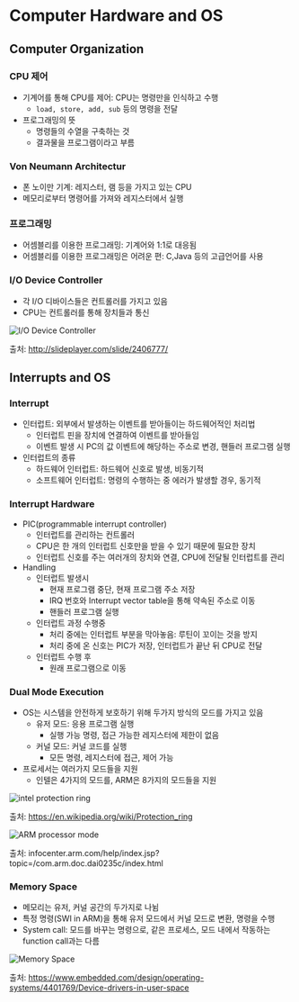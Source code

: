 # Computer Hardware and OS
## Computer Organization
### CPU 제어
- 기계어를 통해 CPU를 제어: CPU는 명령만을 인식하고 수행
	- `load, store, add, sub` 등의 명령을 전달
- 프로그래밍의 뜻
	- 명령들의 수열을 구축하는 것
	- 결과물을 프로그램이라고 부름

### Von Neumann Architectur
- 폰 노이만 기계: 레지스터, 램 등을 가지고 있는 CPU
- 메모리로부터 명령어를 가져와 레지스터에서 실행

### 프로그래밍
- 어셈블리를 이용한 프로그래밍: 기계어와 1:1로 대응됨
- 어셈블리를 이용한 프로그래밍은 어려운 편: C,Java 등의 고급언어를 사용

### I/O Device Controller
- 각 I/O 디바이스들은 컨트롤러를 가지고 있음
- CPU는 컨트롤러를 통해 장치들과 통신

![I/O Device Controller](http://slideplayer.com/2406777/8/images/12/Device+controller+A+device+controller+has+registers+that+control+operation..jpg)

출처: http://slideplayer.com/slide/2406777/

## Interrupts and OS
### Interrupt
- 인터럽트: 외부에서 발생하는 이벤트를 받아들이는 하드웨어적인 처리법
	- 인터럽트 핀을 장치에 연결하여 이벤트를 받아들임
	- 이벤트 발생 시 PC의 값 이벤트에 해당하는 주소로 변경, 핸들러 프로그램 실행
- 인터럽트의 종류
	- 하드웨어 인터럽트: 하드웨어 신호로 발생, 비동기적
	- 소프트웨어 인터럽트: 명령의 수행하는 중 에러가 발생할 경우, 동기적

### Interrupt Hardware
- PIC(programmable interrupt controller)
	- 인터럽트를 관리하는 컨트롤러
	- CPU은 한 개의 인터럽트 신호만을 받을 수 있기 때문에 필요한 장치
	- 인터럽트 신호를 주는 여러개의 장치와 연결, CPU에 전달될 인터럽트를 관리
- Handling
	- 인터럽트 발생시
		- 현재 프로그램 중단, 현재 프로그램 주소 저장
		- IRQ 번호와 Interrupt vector table을 통해 약속된 주소로 이동
		- 핸들러 프로그램 실행
	- 인터럽트 과정 수행중
		- 처리 중에는 인터럽트 부분을 막아놓음: 루틴이 꼬이는 것을 방지
		- 처리 중에 온 신호는 PIC가 저장, 인터럽트가 끝난 뒤 CPU로 전달
	- 인터럽트 수행 후
		- 원래 프로그램으로 이동

### Dual Mode Execution
- OS는 시스템을 안전하게 보호하기 위해 두가지 방식의 모드를 가지고 있음
	- 유저 모드: 응용 프로그램 실행
		- 실행 가능 명령, 접근 가능한 레지스터에 제한이 없음
	- 커널 모드: 커널 코드를 실행
		- 모든 명령, 레지스터에 접근, 제어 가능
- 프로세서는 여러가지 모드들을 지원
	- 인텔은 4가지의 모드를, ARM은 8가지의 모드들을 지원

![intel protection ring](https://upload.wikimedia.org/wikipedia/commons/thumb/2/2f/Priv_rings.svg/300px-Priv_rings.svg.png)

출처: https://en.wikipedia.org/wiki/Protection_ring

![ARM processor mode](http://infocenter.arm.com/help/topic/com.arm.doc.dai0235c/AN235_migrating_from_mips_to_arm_files/image003.png)

출처: infocenter.arm.com/help/index.jsp?topic=/com.arm.doc.dai0235c/index.html

### Memory Space
- 메모리는 유저, 커널 공간의 두가지로 나뉨
- 특정 명령(SWI in ARM)을 통해 유저 모드에서 커널 모드로 변환, 명령을 수행
- System call: 모드를 바꾸는 명령으로, 같은 프로세스, 모드 내에서 작동하는 function call과는 다름

![Memory Space](https://m.eet.com/media/1174619/emb111612_argawal01.png)

출처: https://www.embedded.com/design/operating-systems/4401769/Device-drivers-in-user-space